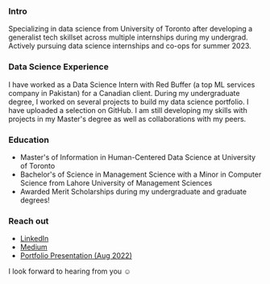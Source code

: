 ### Intro
Specializing in data science from University of Toronto after developing a generalist tech skillset across multiple internships during my undergrad. Actively pursuing data science internships and co-ops for summer 2023.


### Data Science Experience 
I have worked as a Data Science Intern with Red Buffer (a top ML services company in Pakistan) for a Canadian client. During my undergraduate degree, I worked on several projects to build my data science portfolio. I have uploaded a selection on GitHub. I am still developing my skills with projects in my Master's degree as well as collaborations with my peers.


### Education
- Master's of Information in Human-Centered Data Science at University of Toronto
- Bachelor's of Science in Management Science with a Minor in Computer Science from Lahore University of Management Sciences
- Awarded Merit Scholarships during my undergraduate and graduate degrees!


### Reach out
- [LinkedIn](https://www.linkedin.com/in/omerimranuoft/)
- [Medium](https://medium.com/@Omer_Imran)
- [Portfolio Presentation (Aug 2022)](https://docs.google.com/presentation/d/1RIh0citFj1Q99zkYi7bydJP201q7dgl7Z2OKCBPHO6M/edit#slide=id.p)

I look forward to hearing from you ☺️ 
